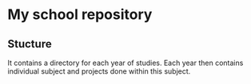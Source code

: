 # My school repository
## Stucture
  It contains a directory for each year of studies. Each year then contains individual subject and projects done within this subject.

